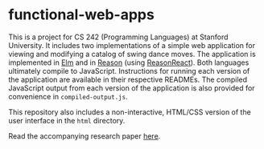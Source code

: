 # functional-web-apps
This is a project for CS 242 (Programming Languages) at Stanford University.
It includes two implementations of a simple web application for viewing and modifying a catalog of swing dance moves.
The application is implemented in [Elm](http://elm-lang.org/) and in [Reason](https://reasonml.github.io/) (using [ReasonReact](https://reasonml.github.io/reason-react/)).
Both languages ultimately compile to JavaScript.
Instructions for running each version of the application are available in their respective READMEs.
The compiled JavaScript output from each version of the application is also provided for convenience in `compiled-output.js`.

This repository also includes a non-interactive, HTML/CSS version of the user interface in the `html` directory.

Read the accompanying research paper [here](http://jackswiggett.com/pdf/functional-web-apps-report.pdf).
